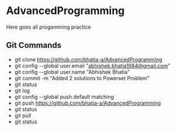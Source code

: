 # AdvancedProgramming
Here goes all progamming practice

## Git Commands
* git clone https://github.com/bhatia-a/AdvancedProgramming
* git config --global user.email "abhishek.bhatia1984@gmail.com"
* git config --global user.name "Abhishek Bhatia"
* git commit -m "Added 2 solutions to Powerset Problem"
* git status
* git log
* git config --global push.default matching
* git push https://github.com/bhatia-a/AdvancedProgramming
* git status
* git pull
* git status
